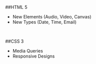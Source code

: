 ##HTML 5

- New Elements (Audio, Video, Canvas)
- New Types (Date, Time, Email)

<br/>

##CSS 3
- Media Queries
- Responsive Designs